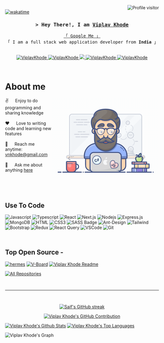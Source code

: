 
<a href="https://komarev.com/ghpvc/?username=ViplavKhode">
  <img align="right" src="https://komarev.com/ghpvc/?username=ViplavKhode&label=Visitors&color=0e75b6&style=flat" alt="Profile visitor" />
</a>


[![wakatime](https://wakatime.com/badge/user/eebb3dd8-d9b2-40de-9b88-6fd6cac99dbc.svg)](https://wakatime.com/@eebb3dd8-d9b2-40de-9b88-6fd6cac99dbc)

<!-- Intro  -->
<h3 align="center">
        <samp>&gt; Hey There!, I am
                <b><a target="_blank" href="https://viplav.vercel.app/">Viplav Khode</a></b>
        </samp>
</h3>


<p align="center"> 
  <samp>
    <a href="https://www.google.com/search?q=Viplav+Khode">「 Google Me 」</a>
    <br>
    「 I am a full stack web application developer from <b>India</b> 」
    <br>
    <br>
  </samp>
</p>

<p align="center">
 <a href="https://viplav.vercel.app/" target="blank">
  <img src="https://img.shields.io/badge/Website-DC143C?style=for-the-badge&logo=medium&logoColor=white" alt="ViplavKhode" />
 </a>
 <a href="https://linkedin.com/in/viplavkhode" target="_blank">
  <img src="https://img.shields.io/badge/LinkedIn-0077B5?style=for-the-badge&logo=linkedin&logoColor=white" alt="ViplavKhode"/>
 </a>

 <a href="https://twitter.com/_ViplavKhode" target="_blank">
  <img src="https://img.shields.io/badge/Twitter-1DA1F2?style=for-the-badge&logo=twitter&logoColor=white" />
 </a>
 <a href="https://instagram.com/_ViplavKhode" target="_blank">
  <img src="https://img.shields.io/badge/Instagram-fe4164?style=for-the-badge&logo=instagram&logoColor=white" alt="ViplavKhode" />
 </a> 
 <a href="https://facebook.com/ViplavKhode.dev" target="_blank">
  <img src="https://img.shields.io/badge/Facebook-20BEFF?&style=for-the-badge&logo=facebook&logoColor=white" alt="ViplavKhode"  />
  </a> 
</p>
<br />

<!-- About Section -->
 # About me
 
<p>
 <img align="right" width="350" src="/assets/programmer.gif" alt="Coding gif" />
  
 ✌️ &emsp; Enjoy to do programming and sharing knowledge <br/><br/>
 ❤️ &emsp; Love to writing code and learning new features<br/><br/>
 📧 &emsp; Reach me anytime: vnkhode@gmail.com<br/><br/>
 💬 &emsp; Ask me about anything [here](https://github.com/ViplavKhode/ViplavKhode/issues)

</p>

<br/>
<br/>
<br/>

## Use To Code

![Javascript](https://img.shields.io/badge/Javascript-F0DB4F?style=for-the-badge&labelColor=black&logo=javascript&logoColor=F0DB4F)
![Typescript](https://img.shields.io/badge/Typescript-007acc?style=for-the-badge&labelColor=black&logo=typescript&logoColor=007acc)
![React](https://img.shields.io/badge/-React-61DBFB?style=for-the-badge&labelColor=black&logo=react&logoColor=61DBFB)
![Next.js](https://img.shields.io/badge/next.js-000000?style=for-the-badge&logo=nextdotjs&logoColor=white)
![Nodejs](https://img.shields.io/badge/Nodejs-3C873A?style=for-the-badge&labelColor=black&logo=node.js&logoColor=3C873A)
![Express.js](https://img.shields.io/badge/Express.js-000000?style=for-the-badge&logo=express&logoColor=white)
![MongoDB](https://img.shields.io/badge/MongoDB-4EA94B?style=for-the-badge&logo=mongodb&logoColor=white)
![HTML](https://img.shields.io/badge/HTML5-E34F26?style=for-the-badge&logo=html5&logoColor=white)
![CSS3](https://img.shields.io/badge/CSS3-1572B6?style=for-the-badge&logo=css3&logoColor=white)
![SASS Badge](https://img.shields.io/badge/Sass-CC6699?style=for-the-badge&logo=sass&logoColor=white)
![Ant-Design](https://img.shields.io/badge/AntDesign-0170FE?style=for-the-badge&logo=antdesign&logoColor=white)
![Tailwind](https://img.shields.io/badge/Tailwind_CSS-092749?style=for-the-badge&logo=tailwindcss&logoColor=06B6D4&labelColor=000000)
![Bootstrap](https://img.shields.io/badge/Bootstrap-563D7C?style=for-the-badge&logo=bootstrap&logoColor=white)
![Redux](https://img.shields.io/badge/Redux-593D88?style=for-the-badge&logo=redux&logoColor=white)
![React Query](https://img.shields.io/badge/-React_Query-FF4154?style=for-the-badge&logo=react%20query&logoColor=white)
![VSCode](https://img.shields.io/badge/Visual_Studio-0078d7?style=for-the-badge&logo=visual%20studio&logoColor=white)
![Git](https://img.shields.io/badge/Git-F05032?style=for-the-badge&logo=git&logoColor=white)

<br/>

## Top Open Source -
[![hermes](https://github-readme-stats.vercel.app/api/pin/?username=ViplavKhode&repo=itasks&border_color=7F3FBF&bg_color=0D1117&title_color=C9D1D9&text_color=8B949E&icon_color=7F3FBF)](https://github.com/ViplavKhode/itasks)
[![V-Board](https://github-readme-stats.vercel.app/api/pin/?username=ViplavKhode&repo=urfolio&border_color=7F3FBF&bg_color=0D1117&title_color=C9D1D9&text_color=8B949E&icon_color=7F3FBF)](https://github.com/ViplavKhode/urfolio)
[![Viplav Khode Readme](https://github-readme-stats.vercel.app/api/pin/?username=ViplavKhode&repo=ViplavKhode&border_color=7F3FBF&bg_color=0D1117&title_color=C9D1D9&text_color=8B949E&icon_color=7F3FBF)](https://github.com/ViplavKhode/ViplavKhode)

<p align="left">
  <a href="https://github.com/ViplavKhode?tab=repositories" target="_blank"><img alt="All Repositories" title="All Repositories" src="https://img.shields.io/badge/-All%20Repos-2962FF?style=for-the-badge&logo=koding&logoColor=white"/></a>
</p>

<br/>
<hr/>
<br/>

<p align="center">
  <a href="https://github.com/ViplavKhode">
    <img src="https://github-readme-streak-stats.herokuapp.com/?user=ViplavKhode&theme=radical&border=7F3FBF&background=0D1117" alt="Saif's GitHub streak"/>
  </a>
</p>

<p align="center">
  <a href="https://github.com/ViplavKhode">
    <img src="https://github-profile-summary-cards.vercel.app/api/cards/profile-details?username=ViplavKhode&theme=radical" alt="Viplav Khode's GitHub Contribution"/>
  </a>
</p>

<a>
    <a href="https://github.com/ViplavKhode"><img alt="Viplav Khode's Github Stats" src="https://denvercoder1-github-readme-stats.vercel.app/api?username=ViplavKhode&show_icons=true&count_private=true&theme=react&border_color=7F3FBF&bg_color=0D1117&title_color=F85D7F&icon_color=F8D866" height="192px" width="49.5%"/></a>
  <a href="https://github.com/ViplavKhode"><img alt="Viplav Khode's Top Languages" src="https://denvercoder1-github-readme-stats.vercel.app/api/top-langs/?username=ViplavKhode&langs_count=8&layout=compact&theme=react&border_color=7F3FBF&bg_color=0D1117&title_color=F85D7F&icon_color=F8D866" height="192px" width="49.5%"/></a>
  <br/>
</a>


![Viplav Khode's Graph](https://github-readme-activity-graph.vercel.app/graph?username=ViplavKhode&custom_title=Viplav%20Khode's%20GitHub%20Activity%20Graph&bg_color=0D1117&color=7F3FBF&line=7F3FBF&point=7F3FBF&area_color=FFFFFF&title_color=FFFFFF&area=true)

